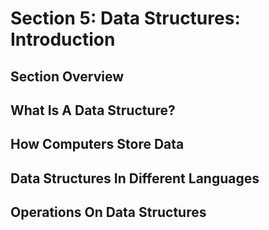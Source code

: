 # Section 5: Data Structures: Introduction  

## Section Overview 

## What Is A Data Structure? 

## How Computers Store Data 

## Data Structures In Different Languages 

## Operations On Data Structures 